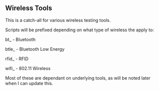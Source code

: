 ## Wireless Tools
This is a catch-all for various wireless testing tools.

Scripts will be prefixed depending on what type of wireless the apply to:

bt_   - Bluetooth

btle_ - Bluetooth Low Energy

rfid_ - RFID

wifi_ - 802.11 Wireless

Most of these are dependant on underlying tools, as will be noted later 
when I can update this.
